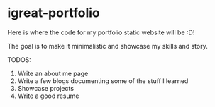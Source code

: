 # igreat-portfolio

Here is where the code for my portfolio static website will be :D!

The goal is to make it minimalistic and showcase my skills and story.

TODOS:

1. Write an about me page
2. Write a few blogs documenting some of the stuff I learned
3. Showcase projects
4. Write a good resume
